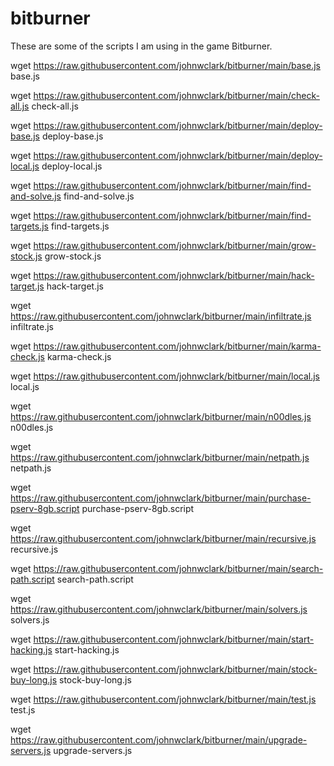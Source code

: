 # bitburner
These are some of the scripts I am using in the game Bitburner.



wget https://raw.githubusercontent.com/johnwclark/bitburner/main/base.js base.js

wget https://raw.githubusercontent.com/johnwclark/bitburner/main/check-all.js check-all.js

wget https://raw.githubusercontent.com/johnwclark/bitburner/main/deploy-base.js deploy-base.js

wget https://raw.githubusercontent.com/johnwclark/bitburner/main/deploy-local.js deploy-local.js

wget https://raw.githubusercontent.com/johnwclark/bitburner/main/find-and-solve.js find-and-solve.js

wget https://raw.githubusercontent.com/johnwclark/bitburner/main/find-targets.js find-targets.js

wget https://raw.githubusercontent.com/johnwclark/bitburner/main/grow-stock.js grow-stock.js

wget https://raw.githubusercontent.com/johnwclark/bitburner/main/hack-target.js hack-target.js

wget https://raw.githubusercontent.com/johnwclark/bitburner/main/infiltrate.js infiltrate.js

wget https://raw.githubusercontent.com/johnwclark/bitburner/main/karma-check.js karma-check.js

wget https://raw.githubusercontent.com/johnwclark/bitburner/main/local.js local.js

wget https://raw.githubusercontent.com/johnwclark/bitburner/main/n00dles.js n00dles.js

wget https://raw.githubusercontent.com/johnwclark/bitburner/main/netpath.js netpath.js

wget https://raw.githubusercontent.com/johnwclark/bitburner/main/purchase-pserv-8gb.script purchase-pserv-8gb.script

wget https://raw.githubusercontent.com/johnwclark/bitburner/main/recursive.js recursive.js

wget https://raw.githubusercontent.com/johnwclark/bitburner/main/search-path.script search-path.script

wget https://raw.githubusercontent.com/johnwclark/bitburner/main/solvers.js solvers.js

wget https://raw.githubusercontent.com/johnwclark/bitburner/main/start-hacking.js start-hacking.js

wget https://raw.githubusercontent.com/johnwclark/bitburner/main/stock-buy-long.js stock-buy-long.js

wget https://raw.githubusercontent.com/johnwclark/bitburner/main/test.js test.js

wget https://raw.githubusercontent.com/johnwclark/bitburner/main/upgrade-servers.js upgrade-servers.js

